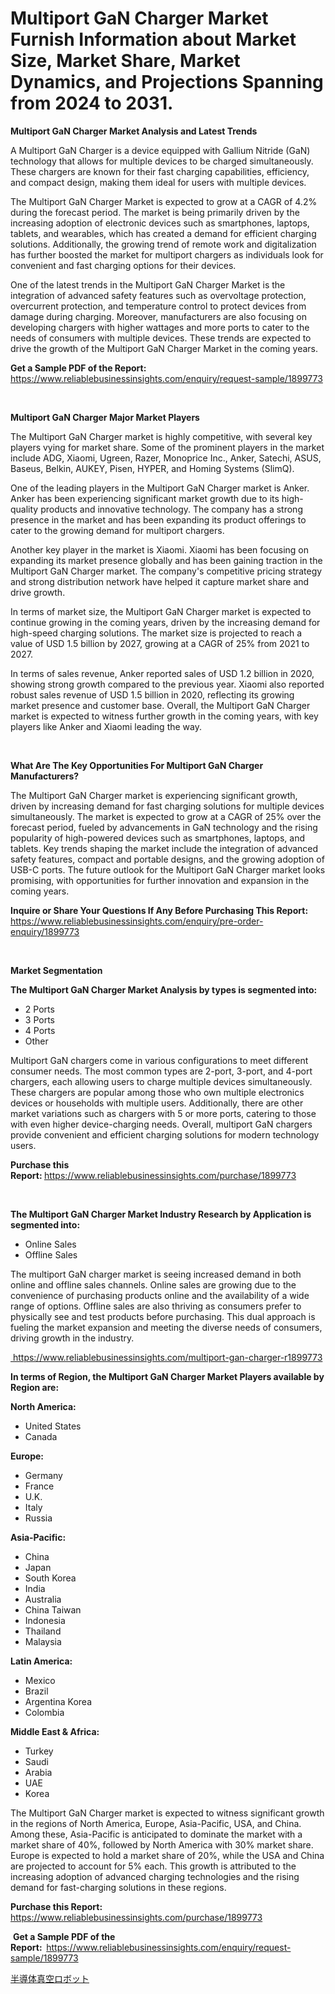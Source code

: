 <p><h1>Multiport GaN Charger Market Furnish Information about Market Size, Market Share, Market Dynamics, and Projections Spanning from 2024 to 2031.</h1></p><p><strong>Multiport GaN Charger Market Analysis and Latest Trends</strong></p>
<p><p>A Multiport GaN Charger is a device equipped with Gallium Nitride (GaN) technology that allows for multiple devices to be charged simultaneously. These chargers are known for their fast charging capabilities, efficiency, and compact design, making them ideal for users with multiple devices.</p><p>The Multiport GaN Charger Market is expected to grow at a CAGR of 4.2% during the forecast period. The market is being primarily driven by the increasing adoption of electronic devices such as smartphones, laptops, tablets, and wearables, which has created a demand for efficient charging solutions. Additionally, the growing trend of remote work and digitalization has further boosted the market for multiport chargers as individuals look for convenient and fast charging options for their devices.</p><p>One of the latest trends in the Multiport GaN Charger Market is the integration of advanced safety features such as overvoltage protection, overcurrent protection, and temperature control to protect devices from damage during charging. Moreover, manufacturers are also focusing on developing chargers with higher wattages and more ports to cater to the needs of consumers with multiple devices. These trends are expected to drive the growth of the Multiport GaN Charger Market in the coming years.</p></p>
<p><strong>Get a Sample PDF of the Report:&nbsp;</strong> <a href="https://www.reliablebusinessinsights.com/enquiry/request-sample/1899773">https://www.reliablebusinessinsights.com/enquiry/request-sample/1899773</a></p>
<p>&nbsp;</p>
<p><strong>Multiport GaN Charger Major Market Players</strong></p>
<p><p>The Multiport GaN Charger market is highly competitive, with several key players vying for market share. Some of the prominent players in the market include ADG, Xiaomi, Ugreen, Razer, Monoprice Inc., Anker, Satechi, ASUS, Baseus, Belkin, AUKEY, Pisen, HYPER, and Homing Systems (SlimQ).</p><p>One of the leading players in the Multiport GaN Charger market is Anker. Anker has been experiencing significant market growth due to its high-quality products and innovative technology. The company has a strong presence in the market and has been expanding its product offerings to cater to the growing demand for multiport chargers.</p><p>Another key player in the market is Xiaomi. Xiaomi has been focusing on expanding its market presence globally and has been gaining traction in the Multiport GaN Charger market. The company's competitive pricing strategy and strong distribution network have helped it capture market share and drive growth.</p><p>In terms of market size, the Multiport GaN Charger market is expected to continue growing in the coming years, driven by the increasing demand for high-speed charging solutions. The market size is projected to reach a value of USD 1.5 billion by 2027, growing at a CAGR of 25% from 2021 to 2027.</p><p>In terms of sales revenue, Anker reported sales of USD 1.2 billion in 2020, showing strong growth compared to the previous year. Xiaomi also reported robust sales revenue of USD 1.5 billion in 2020, reflecting its growing market presence and customer base. Overall, the Multiport GaN Charger market is expected to witness further growth in the coming years, with key players like Anker and Xiaomi leading the way.</p></p>
<p>&nbsp;</p>
<p><strong>What Are The Key Opportunities For Multiport GaN Charger Manufacturers?</strong></p>
<p><p>The Multiport GaN Charger market is experiencing significant growth, driven by increasing demand for fast charging solutions for multiple devices simultaneously. The market is expected to grow at a CAGR of 25% over the forecast period, fueled by advancements in GaN technology and the rising popularity of high-powered devices such as smartphones, laptops, and tablets. Key trends shaping the market include the integration of advanced safety features, compact and portable designs, and the growing adoption of USB-C ports. The future outlook for the Multiport GaN Charger market looks promising, with opportunities for further innovation and expansion in the coming years.</p></p>
<p><strong>Inquire or Share Your Questions If Any Before Purchasing This Report:</strong> <a href="https://www.reliablebusinessinsights.com/enquiry/pre-order-enquiry/1899773">https://www.reliablebusinessinsights.com/enquiry/pre-order-enquiry/1899773</a></p>
<p>&nbsp;</p>
<p><strong>Market Segmentation</strong></p>
<p><strong>The Multiport GaN Charger Market Analysis by types is segmented into:</strong></p>
<p><ul><li>2 Ports</li><li>3 Ports</li><li>4 Ports</li><li>Other</li></ul></p>
<p><p>Multiport GaN chargers come in various configurations to meet different consumer needs. The most common types are 2-port, 3-port, and 4-port chargers, each allowing users to charge multiple devices simultaneously. These chargers are popular among those who own multiple electronics devices or households with multiple users. Additionally, there are other market variations such as chargers with 5 or more ports, catering to those with even higher device-charging needs. Overall, multiport GaN chargers provide convenient and efficient charging solutions for modern technology users.</p></p>
<p><strong>Purchase this Report:&nbsp;</strong><a href="https://www.reliablebusinessinsights.com/purchase/1899773">https://www.reliablebusinessinsights.com/purchase/1899773</a></p>
<p>&nbsp;</p>
<p><strong>The Multiport GaN Charger Market Industry Research by Application is segmented into:</strong></p>
<p><ul><li>Online Sales</li><li>Offline Sales</li></ul></p>
<p><p>The multiport GaN charger market is seeing increased demand in both online and offline sales channels. Online sales are growing due to the convenience of purchasing products online and the availability of a wide range of options. Offline sales are also thriving as consumers prefer to physically see and test products before purchasing. This dual approach is fueling the market expansion and meeting the diverse needs of consumers, driving growth in the industry.</p></p>
<p><a href="https://www.reliablebusinessinsights.com/multiport-gan-charger-r1899773">&nbsp;https://www.reliablebusinessinsights.com/multiport-gan-charger-r1899773</a></p>
<p><strong>In terms of Region, the Multiport GaN Charger Market Players available by Region are:</strong></p>
<p>
    <p> <strong> North America: </strong>
        <ul>
            <li>United States</li>
            <li>Canada</li>
        </ul>
        </p> 
    <p> <strong> Europe: </strong>
        <ul>
            <li>Germany</li>
            <li>France</li>
            <li>U.K.</li>
            <li>Italy</li>
            <li>Russia</li>
        </ul>
        </p> 
    <p> <strong> Asia-Pacific: </strong>
        <ul>
            <li>China</li>
            <li>Japan</li>
            <li>South Korea</li>
            <li>India</li>
            <li>Australia</li>
            <li>China Taiwan</li>
            <li>Indonesia</li>
            <li>Thailand</li>
            <li>Malaysia</li>
        </ul>
        </p> 
    <p> <strong> Latin America: </strong>
        <ul>
            <li>Mexico</li>
            <li>Brazil</li>
            <li>Argentina Korea</li>
            <li>Colombia</li>
        </ul>
        </p> 
    <p> <strong> Middle East & Africa: </strong>
        <ul>
            <li>Turkey</li>
            <li>Saudi</li>
            <li>Arabia</li>
            <li>UAE</li>
            <li>Korea</li>
        </ul>
    </p>
    </p>
<p><p>The Multiport GaN Charger market is expected to witness significant growth in the regions of North America, Europe, Asia-Pacific, USA, and China. Among these, Asia-Pacific is anticipated to dominate the market with a market share of 40%, followed by North America with 30% market share. Europe is expected to hold a market share of 20%, while the USA and China are projected to account for 5% each. This growth is attributed to the increasing adoption of advanced charging technologies and the rising demand for fast-charging solutions in these regions.</p></p>
<p><strong>Purchase this Report: </strong><a href="https://www.reliablebusinessinsights.com/purchase/1899773">https://www.reliablebusinessinsights.com/purchase/1899773</a></p>
<p>&nbsp;<strong>Get a Sample PDF of the Report:&nbsp;&nbsp;</strong><a href="https://www.reliablebusinessinsights.com/enquiry/request-sample/1899773">https://www.reliablebusinessinsights.com/enquiry/request-sample/1899773</a></p>
<p><strong></strong></p>
<p><p><a href="https://github.com/WhitneyMurphy1982/Market-Research-Report-List-1/blob/main/1929095142345.md">半導体真空ロボット</a></p></p>